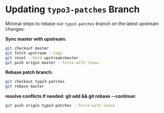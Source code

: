 # Updating `typo3-patches` Branch

Minimal steps to rebase our `typo3-patches` branch on the latest upstream changes:

**Sync master with upstream:**
```bash
git checkout master
git fetch upstream --tags
git reset --hard upstream/master
git push origin master --force-with-lease
```

**Rebase patch branch:**
```bash
git checkout typo3-patches
git rebase master
```
**resolve conflicts if needed: git add <file> && git rebase --continue:**
```bash
git push origin typo3-patches --force-with-lease
```

